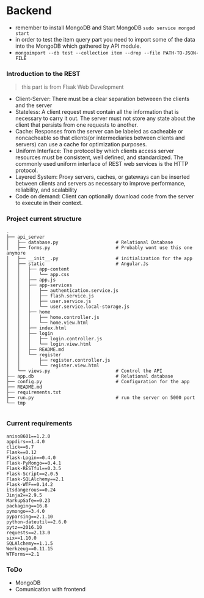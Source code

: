 # Backend
- remember to install MongoDB and Start MongoDB
`sudo service mongod start`
- in order to test the item query part you need to import some of the data into the MongoDB which gathered by API module.
- `mongoimport --db test --collection item --drop --file PATH-TO-JSON-FILE`

### Introduction to the REST
 > this part is from Flsak Web Development
- Client-Server: There must be a clear separation betweeen the clients and the server
- Stateless: A client request must contain all the information that is necessary to carry it out. The server must not store any state about the client that persists from one requests to another.
- Cache: Responses from the server can be labeled as cacheable or noncacheable so that clients(or intermediaries between clients and servers) can use a cache for optimization purposes.
- Uniform Interface: The protocol by which clients access server resources must be consistent, well defined, and standardized. The commonly used uniform interface of REST web services is the HTTP protocol.
- Layered System: Proxy servers, caches, or gateways can be inserted between clients and servers as necessary to improve performance, reliability, and scalability
- Code on demand: Client can optionally download code from the server to execute in their context.

### Project current structure
```
.
├── api_server
│   ├── database.py                     # Relational Database
│   ├── forms.py                        # Probably wont use this one anymore
│   ├── __init__.py                     # initialization for the app
│   ├── static                          # Angular.Js
│   │   ├── app-content
│   │   │   └── app.css
│   │   ├── app.js
│   │   ├── app-services
│   │   │   ├── authentication.service.js
│   │   │   ├── flash.service.js
│   │   │   ├── user.service.js
│   │   │   └── user.service.local-storage.js
│   │   ├── home
│   │   │   ├── home.controller.js
│   │   │   └── home.view.html
│   │   ├── index.html
│   │   ├── login
│   │   │   ├── login.controller.js
│   │   │   └── login.view.html
│   │   ├── README.md
│   │   └── register
│   │       ├── register.controller.js
│   │       └── register.view.html
│   └── views.py                        # Control the API
├── app.db                              # Relational database
├── config.py                           # Configuration for the app
├── README.md
├── requirements.txt
├── run.py                              # run the server on 5000 port
└── tmp


```
### Current requirements
```
aniso8601==1.2.0
appdirs==1.4.0
click==6.7
Flask==0.12
Flask-Login==0.4.0
Flask-PyMongo==0.4.1
Flask-RESTful==0.3.5
Flask-Script==2.0.5
Flask-SQLAlchemy==2.1
Flask-WTF==0.14.2
itsdangerous==0.24
Jinja2==2.9.5
MarkupSafe==0.23
packaging==16.8
pymongo==3.4.0
pyparsing==2.1.10
python-dateutil==2.6.0
pytz==2016.10
requests==2.13.0
six==1.10.0
SQLAlchemy==1.1.5
Werkzeug==0.11.15
WTForms==2.1

```
### ToDo
 - MongoDB
 - Comunication with frontend
